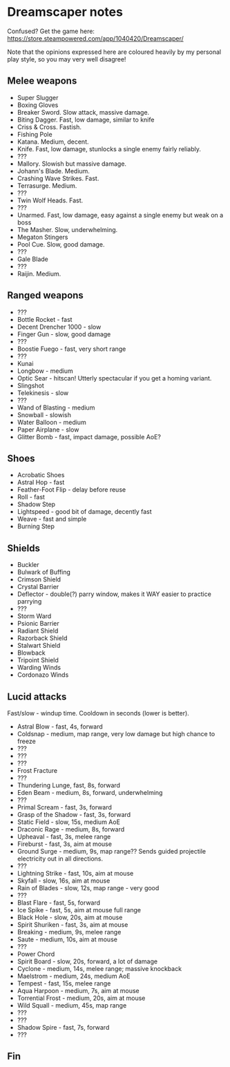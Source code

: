 Dreamscaper notes
=================

Confused? Get the game here: https://store.steampowered.com/app/1040420/Dreamscaper/

Note that the opinions expressed here are coloured heavily by my personal play style,
so you may very well disagree!

Melee weapons
-------------
* Super Slugger
* Boxing Gloves
* Breaker Sword. Slow attack, massive damage.
* Biting Dagger. Fast, low damage, similar to knife
* Criss & Cross. Fastish.
* Fishing Pole
* Katana. Medium, decent.
* Knife. Fast, low damage, stunlocks a single enemy fairly reliably.
* ???
* Mallory. Slowish but massive damage.
* Johann's Blade. Medium.
* Crashing Wave Strikes. Fast.
* Terrasurge. Medium.
* ???
* Twin Wolf Heads. Fast.
* ???
* Unarmed. Fast, low damage, easy against a single enemy but weak on a boss
* The Masher. Slow, underwhelming.
* Megaton Stingers
* Pool Cue. Slow, good damage.
* ???
* Gale Blade
* ???
* Raijin. Medium.

Ranged weapons
--------------

* ???
* Bottle Rocket - fast
* Decent Drencher 1000 - slow
* Finger Gun - slow, good damage
* ???
* Boostie Fuego - fast, very short range
* ???
* Kunai
* Longbow - medium
* Optic Sear - hitscan! Utterly spectacular if you get a homing variant.
* Slingshot
* Telekinesis - slow
* ???
* Wand of Blasting - medium
* Snowball - slowish
* Water Balloon - medium
* Paper Airplane - slow
* Glitter Bomb - fast, impact damage, possible AoE?

Shoes
-----
* Acrobatic Shoes
* Astral Hop - fast
* Feather-Foot Flip - delay before reuse
* Roll - fast
* Shadow Step
* Lightspeed - good bit of damage, decently fast
* Weave - fast and simple
* Burning Step

Shields
-------
* Buckler
* Bulwark of Buffing
* Crimson Shield
* Crystal Barrier
* Deflector - double(?) parry window, makes it WAY easier to practice parrying
* ???
* Storm Ward
* Psionic Barrier
* Radiant Shield
* Razorback Shield
* Stalwart Shield
* Blowback
* Tripoint Shield
* Warding Winds
* Cordonazo Winds

Lucid attacks
-------------
Fast/slow - windup time. Cooldown in seconds (lower is better).

* Astral Blow - fast, 4s, forward
* Coldsnap - medium, map range, very low damage but high chance to freeze
* ???
* ???
* ???
* Frost Fracture
* ???
* Thundering Lunge, fast, 8s, forward
* Eden Beam - medium, 8s, forward, underwhelming
* ???
* Primal Scream - fast, 3s, forward
* Grasp of the Shadow - fast, 3s, forward
* Static Field - slow, 15s, medium AoE
* Draconic Rage - medium, 8s, forward
* Upheaval - fast, 3s, melee range
* Fireburst - fast, 3s, aim at mouse
* Ground Surge - medium, 9s, map range?? Sends guided projectile electricity out in all directions.
* ???
* Lightning Strike - fast, 10s, aim at mouse
* Skyfall - slow, 16s, aim at mouse
* Rain of Blades - slow, 12s, map range - very good
* ???
* Blast Flare - fast, 5s, forward
* Ice Spike - fast, 5s, aim at mouse full range
* Black Hole - slow, 20s, aim at mouse
* Spirit Shuriken - fast, 3s, aim at mouse
* Breaking - medium, 9s, melee range
* Saute - medium, 10s, aim at mouse
* ???
* Power Chord
* Spirit Board - slow, 20s, forward, a lot of damage
* Cyclone - medium, 14s, melee range; massive knockback
* Maelstrom - medium, 24s, medium AoE
* Tempest - fast, 15s, melee range
* Aqua Harpoon - medium, 7s, aim at mouse
* Torrential Frost - medium, 20s, aim at mouse
* Wild Squall - medium, 45s, map range
* ???
* ???
* Shadow Spire - fast, 7s, forward
* ???

Fin
---
